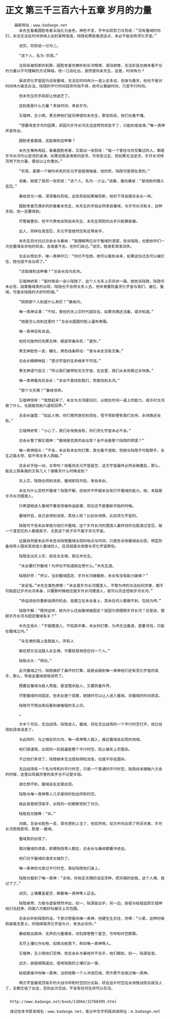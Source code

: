 # 正文 第三千三百六十五章 岁月的力量
        最新网址：www.badaoge.net
          未先生看着圆脸老者五指化为金色，神色不变，手中出现剪刀与剪纸：“没有蜃域的你们，永远无法在时间领域上达到某种高度，陆隐如果能看透这点，未必不能击败灵化宇宙。”
      
          说完，将剪纸一分为二。
      
          “这个人，名为-农易。”
      
          当剪纸被剪断的刹那，圆脸老者仿佛听到长河咆哮，湖泊倒卷，无法形容也根本看不见的力量以不可理解的方式降临，他一口血吐出，骇然望向未先生，这是，时间伟力？
      
          虽说灵化宇宙因为没有蜃域，无法在时间伟力一道上走多远，但身为桑天，他也不是对时间伟力毫无办法，陆隐的平行时间就奈何他不得，他可以看破时间，乃至平行时间。
      
          但未先生的手段却让他迷茫了。
      
          这到底是什么力量？来自时间，来自岁月。
      
          忘墟神，王小雨，黑无神他们皆忌惮望向未先生，那张剪纸，他们也看不懂。
      
          “想要改变岁月的因果，却因为岁月长河无法逆转而改变不了，只能形成波涛。”唯一真神声音传出。
      
          圆脸老者震撼，还能做到这种事？
      
          未先生嘴角弯起，看着圆脸老者，又取出一张剪纸：“每一个曾经与你交集过的人，都是岁月长河可以逆流的波涛，如果这股波涛真的逆流，可改变过去，但如果无法逆流，岁月长河倾泻而下的力量，便足以让你重创。”
      
          “农易，是第一个被你杀死的天元宇宙祖境强者，他的死，陆隐可是很在意的。”
      
          说着，她晃了晃另一张剪纸：“这个人，名为--少尘。”说着，看向暴岐：“是他助你踏入苦厄。”
      
          暴岐目光一缩，深深看向剪纸，这张剪纸如果被剪断，他的下场会跟总会长一样。
      
          圆脸老者充满杀机的看着未先生，未先生的手段必然来自蜃域，与岁月长河有关，这种手段，他一定要得到。
      
          尽管被重创，但不代表他会败给未先生，未先生刚刚的出手只能算偷袭。
      
          此人，同样在渡苦厄，天元宇宙居然还有这等高手。
      
          未先生目光扫过总会长与暴岐：“我理解两位对于蜃域的渴望，告诉陆隐，也是给你们一次在蜃域击杀他的机会，去或者不去，在你们自己。”说完，她身影渐渐消失。
      
          总会长想出手，唯一真神开口：“你拦不住她，她可以看到未来，如果这份过去可以被拦住，她也就不会出现了。”
      
          “还能做到这种事？”总会长目光炙热。
      
          忘墟神娇笑：“是时候会一会小陆隐了，这个人与天上宗并非一路，她告诉陆隐，陆隐可未必信，就算蜃域真的出现，陆隐也不会带太多人去，他毕竟要防备灵化宇宙与我们，诸位，蜃域，可是杀陆隐的大好时机哦。”
      
          “刚刚那个人到底什么来历？”暴岐问。
      
          唯一真神淡漠：“不知，曾经的天上宗时代就存在，如果天赐还活着，或许知道。”
      
          “她是怎么找到这里的？”总会长圆圆的脸上遍布寒霜。
      
          唯一真神没有说话。
      
          他目光陡然盯向黑无神，眼底带着杀机：“是你。”
      
          黑无神脸色一变，瞳孔，黑色线条转动：“我与未女没有交集。”
      
          总会长眼睛眯起：“意识宇宙的生命根本不可信。”
      
          黑无神语气低沉：“所以我们被带到天元宇宙，在这里，我们从未背叛过永恒族。”
      
          唯一真神看向总会长：“未女不是找到我们，而是找到太鸿。”
      
          “那个大天尊？”暴岐惊奇。
      
          忘墟神惊呼：“我想起来了，未女与太鸿是旧识，以她在时间一道上的能力，或许对太鸿做了什么，也就能找到六道轮回界。”
      
          总会长皱眉：“如此人物，你们竟然放任到现在，怪不得即便有我们支持，永恒族还会败。”
      
          忘墟神娇笑：“小心了，我们永恒族会败，你们灵化宇宙未必不会。”
      
          总会长瞥了眼忘墟神：“蜃域是否真的会出现？会不会是那个陆隐的阴谋？”
      
          唯一真神摇头：“不会，未女有未女的打算，我也看不透她，但她与陆隐不可能联手，永生之路太窄，容不得太多人跨越。”
      
          总会长手指一动，太窄吗？他看向天元宇宙星空，这方宇宙最终必然会被重启，那么，能走上那条路的又有几人？御桑天什么时候会到？
      
          天上宗，陆隐也得到消息，蜃域即将开启，来自未女。
      
          未女为什么突然开蜃域？陆隐不解，但他并不怀疑未女有打开蜃域的能力，她，本就是岁月长河摆渡人。
      
          只希望她进入蜃域不要发现被命运偷袭，现在还不是重新开始的时候。
      
          蜃域开启，自己会得到消息，其他人呢？比如永恒族，比如灵化宇宙的。
      
          陆隐可不信未女单独为他打开蜃域，这个岁月长河的摆渡人最终目的也是渡过苦厄，每一个渡苦厄的人都是疯子，尤其这个疯子并不属于天元宇宙。
      
          证据自然是未女并未告诉陆隐蜃域出现的地点与时间，只是告诉他蜃域会出现，明显防备他带人围杀其他进入蜃域的人，应该就是永恒族与灵化宇宙那些。
      
          陆隐走出天上宗，前往太古城，面见木先生。
      
          “未女要打开蜃域？为师也不知道她在想什么。”木先生道。
      
          陆隐好奇：“师父，当初蜃域固定，岁月长河被截断，未女有没有能力破掉？”
      
          “肯定有。”木先生面色肃穆：“未女是岁月长河摆渡人，不管为师的功法如何厉害，都不可能超过岁月长河本身，只要那时候她还是岁月长河摆渡人，就可以完全控制岁月长河。”
      
          “命运说给你重新选择的机会，皆建立在未女身上，其余任何人都做不到，包括为师。”
      
          陆隐不解：“既然这样，她为什么任由蜃域被固定？就因为想摆脱岁月长河？还是说，摆脱岁月长河与固定蜃域有关？”
      
          木先生摇头：“不做摆渡人，不知其中事，未女的打算，为师无法看透，若要寻找，只能在蜃域之内。”
      
          “永生境的路上皆是敌人，所有人
      
          都在想方设法踏入永生境，不要轻易相信任何一个人。”
      
          陆隐点头：“明白。”
      
          此次蜃域之行，陆隐做好了最坏的打算，就是会碰到唯一真神他们还有灵化宇宙的高手，那么，带谁去蜃域就很讲究了。
      
          既要在蜃域与敌人周旋，甚至围杀敌人，又要防备外界。
      
          尽管蜃域时间固定，但未女是个变数，她随时可以让人进入蜃域，将蜃域的时间改变。
      
          陆隐可不想出来后看到被摧毁的天上宗。
      
          …
      
          大半个月后，无边战场，陆隐进入，蜃域，将在无边战场的一个平行时空打开，他已经得到具体消息了。
      
          与此同时，与之相反的方向，唯一真神等人踏入，接近蜃域会出现的地域。
      
          他们很谨慎，出现的一刻就遍查整个平行时空，防止被天上宗围杀。
      
          不过他们多虑了，陆隐根本无法提前得知消息，也就不存在围杀。
      
          无边战场有一个名为呼和的平行时空，只是一个普通的平行时空，陆隐尚未接触六方会的时候，这里出现最厉害的高手也不过是半祖。
      
          谁也想不到，蜃域会在这里出现。
      
          陆隐与唯一真神等人几乎是同时到达呼和时空。
      
          彼此皆是绝顶高手，出现的一刻都察觉到了对方。
      
          陆隐目光陡睁：“杀。”
      
          对面，总会长脸色一变，首先想到上当了，但突然地，双方中间出现了奇异天象，岁月长河若隐若现，那是--蜃域。
      
          蜃域真的出现了。
      
          面对蜃域的诱惑，即便陆隐等人都在，总会长与暴岐都要冲进去。
      
          他们对于蜃域的渴求太强烈了。
      
          唯一真神目光穿过平行时空，落在陆隐他们身上。
      
          陆隐也看到了唯一真神：“永恒，你抢走天赐的浊宝灵种，把天赐扔给我，这个人情，我记下了。”
      
          说完，土壤覆盖星空，朝着唯一真神等人压去。
      
          陆隐身旁，力兽与虚妄悍然冲出，初一，陆源皆出手，另一边，辰祖与枯祖追踪忘墟神他们也赶来，四面八方都好似被天上宗包围。
      
          总会长听到陆隐的话，下意识想看向唯一真神，但硬生生忍住，厉喝：“小辈，这种时候挑拨毫无意义，你阻碍我灵化宇宙大计，老夫必杀你。”
      
          暴岐取出鼎钟，无声的力量爆发，顷刻席卷整个星空，令呼和时空颤栗。
      
          无尽土壤化作长枪，如雨点般落下，刺向唯一真神等人。
      
          忘墟神，王小雨他们忌惮，但总会长与暴岐并不在乎，他们眼前，初一，陆源皆至。
      
          远方，辰祖相隔遥远，借用陆隐的土壤打出一掌。
      
          枯祖直接冲向唯一真神，当初他敢一个人冲进厄域，而今更不会放过唯一真神。
      
          两方宇宙最绝顶高手的大战令呼和时空四分五裂，好在这片时空在永恒族战败后就没人了，全都迁徙了出去，否则此次交战，不会有任何生命可以存活。
      
      
      http://www.badaoge.net/book/13084/32768495.html
      
      请记住本书首发域名：www.badaoge.net。笔尖中文手机版阅读网址：m.badaoge.net